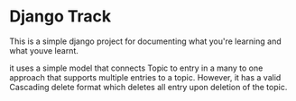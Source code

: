 # Django Track

This is a simple django project for documenting what you're learning and what youve learnt.

it uses a simple model that connects Topic to entry in a many to one approach that supports multiple entries to a topic. However, it has a valid Cascading delete format which deletes all entry upon deletion of the topic.